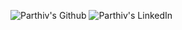 ![Parthiv's Github](https://github.com/parthivc)
![Parthiv's LinkedIn](https://www.linkedin.com/in/parthiv-chigurupati/)